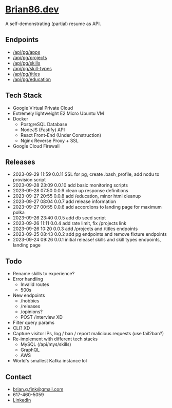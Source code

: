 # [Brian86.dev](https://brian86.dev)
A self-demonstrating (partial) resume as API.

## Endpoints
- [/api/pg/apps](https://brian86.dev/api/pg/apps)
- [/api/pg/projects](https://brian86.dev/api/pg/projects)
- [/api/pg/skills](https://brian86.dev/api/pg/skills)
- [/api/pg/skill-types](https://brian86.dev/api/pg/skill-types)
- [/api/pg/titles](https://brian86.dev/api/pg/titles)
- [/api/pg/education](https://brian86.dev/api/pg/education)

## Tech Stack
- Google Virtual Private Cloud
- Extremely lightweight E2 Micro Ubuntu VM
- Docker
  - PostgreSQL Database
  - NodeJS (Fastify) API
  - React Front-End (Under Construction)
  - Nginx Reverse Proxy + SSL
- Google Cloud Firewall

## Releases
- 2023-09-29 11:59 0.0.11 SSL for pg, create .bash_profile, add ncdu to provision script
- 2023-09-28 23:09 0.0.10 add basic monitoring scripts
- 2023-09-28 07:50 0.0.9 clean up response definitions
- 2023-09-27 20:55 0.0.8 add /education, minor html cleanup
- 2023-09-27 08:04 0.0.7 add release information
- 2023-09-27 00:55 0.0.6 add accordions to landing page for maximum polka
- 2023-09-26 23:40 0.0.5 add db seed script
- 2023-09-26 11:11 0.0.4 add rate limit, fix /projects link
- 2023-09-26 10:20 0.0.3 add /projects and /titles endpoints
- 2023-09-25 08:43 0.0.2 add pg endpoints and remove fixture endpoints
- 2023-09-24 09:26 0.0.1 initial release! skills and skill types endpoints, landing page

## Todo
- Rename skills to experience?
- Error handling
  - Invalid routes
  - 500s
- New endpoints
  - /hobbies
  - /releases
  - /opinions?
  - POST /interview XD
- Filter query params
- CLI? XD
- Capture visitor IPs, log / ban / report malicious requests (use fail2ban?)
- Re-implement with different tech stacks
  - MySQL (/api/mys/skills)
  - GraphQL
  - AWS
- World's smallest Kafka instance lol

## Contact
- brian.g.fink@gmail.com
- 617-460-5059
- [LinkedIn](https://www.linkedin.com/in/briangfink/)
